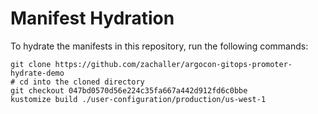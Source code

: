 # Manifest Hydration

To hydrate the manifests in this repository, run the following commands:

```shell
git clone https://github.com/zachaller/argocon-gitops-promoter-hydrate-demo
# cd into the cloned directory
git checkout 047bd0570d56e224c35fa667a442d912fd6c0bbe
kustomize build ./user-configuration/production/us-west-1
```
